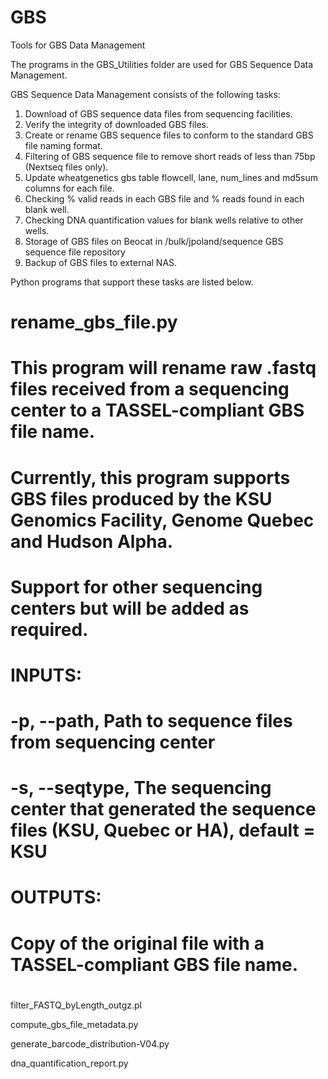 GBS
===

Tools for GBS Data Management

The programs in the GBS_Utilities folder are used for GBS Sequence Data Management.

GBS Sequence Data Management consists of the following tasks:

1. Download of GBS sequence data files from sequencing facilities.
2. Verify the integrity of downloaded GBS files.
3. Create or rename GBS sequence files to conform to the standard GBS file naming format.
4. Filtering of GBS sequence file to remove short reads of less than 75bp (Nextseq files only).
5. Update wheatgenetics gbs table flowcell, lane, num_lines and md5sum columns for each file.
6. Checking % valid reads in each GBS file and % reads found in each blank well.
7. Checking DNA quantification values for blank wells relative to other wells.
8. Storage of GBS files on Beocat in /bulk/jpoland/sequence GBS sequence file repository
9. Backup of GBS files to external NAS.

Python programs that support these tasks are listed below.

# rename_gbs_file.py

# This program will rename raw .fastq files received from a sequencing center to a TASSEL-compliant GBS file name.
# Currently, this program supports GBS files produced by the KSU Genomics Facility, Genome Quebec and Hudson Alpha.
# Support for other sequencing centers but will be added as required.
#
# INPUTS:
# 
# -p, --path, Path to sequence files from sequencing center
# -s, --seqtype, The sequencing center that generated the sequence files (KSU, Quebec or HA), default = KSU
#
# OUTPUTS:
#
# Copy of the original file with a TASSEL-compliant GBS file name.
#

filter_FASTQ_byLength_outgz.pl

compute_gbs_file_metadata.py

generate_barcode_distribution-V04.py

dna_quantification_report.py

